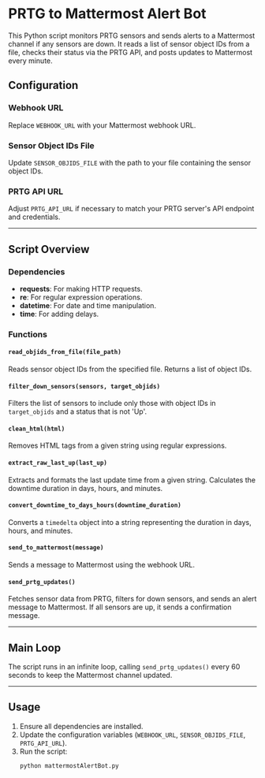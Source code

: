 # PRTG to Mattermost Alert Bot

This Python script monitors PRTG sensors and sends alerts to a Mattermost channel if any sensors are down. It reads a list of sensor object IDs from a file, checks their status via the PRTG API, and posts updates to Mattermost every minute.

## Configuration

### Webhook URL
Replace `WEBHOOK_URL` with your Mattermost webhook URL.

### Sensor Object IDs File
Update `SENSOR_OBJIDS_FILE` with the path to your file containing the sensor object IDs.

### PRTG API URL
Adjust `PRTG_API_URL` if necessary to match your PRTG server's API endpoint and credentials.

---

## Script Overview

### Dependencies
- **requests**: For making HTTP requests.
- **re**: For regular expression operations.
- **datetime**: For date and time manipulation.
- **time**: For adding delays.

### Functions

#### `read_objids_from_file(file_path)`
Reads sensor object IDs from the specified file. Returns a list of object IDs.

#### `filter_down_sensors(sensors, target_objids)`
Filters the list of sensors to include only those with object IDs in `target_objids` and a status that is not 'Up'.

#### `clean_html(html)`
Removes HTML tags from a given string using regular expressions.

#### `extract_raw_last_up(last_up)`
Extracts and formats the last update time from a given string. Calculates the downtime duration in days, hours, and minutes.

#### `convert_downtime_to_days_hours(downtime_duration)`
Converts a `timedelta` object into a string representing the duration in days, hours, and minutes.

#### `send_to_mattermost(message)`
Sends a message to Mattermost using the webhook URL.

#### `send_prtg_updates()`
Fetches sensor data from PRTG, filters for down sensors, and sends an alert message to Mattermost. If all sensors are up, it sends a confirmation message.

---

## Main Loop
The script runs in an infinite loop, calling `send_prtg_updates()` every 60 seconds to keep the Mattermost channel updated.

---

## Usage

1. Ensure all dependencies are installed.
2. Update the configuration variables (`WEBHOOK_URL`, `SENSOR_OBJIDS_FILE`, `PRTG_API_URL`).
3. Run the script:
   ```bash
   python mattermostAlertBot.py
